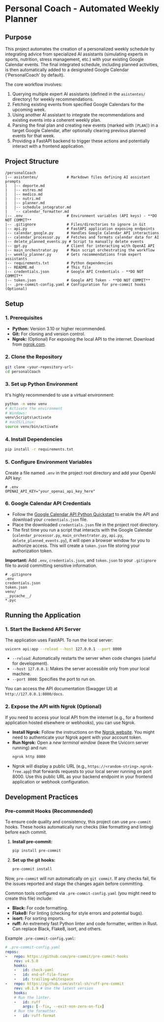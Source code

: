 # Personal Coach - Automated Weekly Planner

## Purpose

This project automates the creation of a personalized weekly schedule by integrating advice from specialized AI assistants (simulating experts in sports, nutrition, stress management, etc.) with your existing Google Calendar events. The final integrated schedule, including planned activities, is then automatically added to a designated Google Calendar ('PersonalCoach' by default).

The core workflow involves:
1.  Querying multiple expert AI assistants (defined in the `asistentes/` directory) for weekly recommendations.
2.  Fetching existing events from specified Google Calendars for the upcoming week.
3.  Using another AI assistant to integrate the recommendations and existing events into a coherent weekly plan.
4.  Parsing the final plan and creating new events (marked with `[PLAN]`) in a target Google Calendar, after optionally clearing previous planned events for that week.
5.  Providing a FastAPI backend to trigger these actions and potentially interact with a frontend application.

## Project Structure

```
/personalCoach
|-- asistentes/             # Markdown files defining AI assistant prompts
|   |-- deporte.md
|   |-- estres.md
|   |-- medico.md
|   |-- nutri.md
|   |-- planner.md
|   |-- schedule_integrator.md
|   `-- calendar_formatter.md
|-- .env                    # Environment variables (API keys) - **DO NOT COMMIT**
|-- .gitignore              # Files/directories to ignore in Git
|-- api.py                  # FastAPI application exposing endpoints
|-- calendar_google.py      # Handles Google Calendar API interactions
|-- calendar_processor.py   # Fetches and formats calendar data for AI
|-- delete_planned_events.py # Script to manually delete events
|-- gpt.py                  # Client for interacting with OpenAI API
|-- main_orchestrator.py    # Main script orchestrating the workflow
|-- weekly_planner.py       # Gets recommendations from expert assistants
|-- requirements.txt        # Python dependencies
|-- README.md               # This file
|-- credentials.json        # Google API Credentials - **DO NOT COMMIT**
|-- token.json              # Google API Token - **DO NOT COMMIT**
|-- .pre-commit-config.yaml # Configuration for pre-commit hooks (Optional)
```

## Setup

### 1. Prerequisites
*   **Python:** Version 3.10 or higher recommended.
*   **Git:** For cloning and version control.
*   **Ngrok:** (Optional) For exposing the local API to the internet. Download from [ngrok.com](https://ngrok.com/download).

### 2. Clone the Repository
```bash
git clone <your-repository-url>
cd personalCoach
```

### 3. Set up Python Environment
It's highly recommended to use a virtual environment:
```bash
python -m venv venv
# Activate the environment
# Windows:
venv\Scripts\activate
# macOS/Linux:
source venv/bin/activate
```

### 4. Install Dependencies
```bash
pip install -r requirements.txt
```

### 5. Configure Environment Variables
Create a file named `.env` in the project root directory and add your OpenAI API key:
```
# .env
OPENAI_API_KEY="your_openai_api_key_here"
```

### 6. Google Calendar API Credentials
*   Follow the [Google Calendar API Python Quickstart](https://developers.google.com/calendar/api/quickstart/python) to enable the API and download your `credentials.json` file.
*   Place the downloaded `credentials.json` file in the project root directory.
*   The first time you run a script that interacts with the Google Calendar (`calendar_processor.py`, `main_orchestrator.py`, `api.py`, `delete_planned_events.py`), it will open a browser window for you to authorize access. This will create a `token.json` file storing your authorization token.

**Important:** Add `.env`, `credentials.json`, and `token.json` to your `.gitignore` file to avoid committing sensitive information.

```
# .gitignore
.env
credentials.json
token.json
venv/
__pycache__/
*.pyc
```

## Running the Application

### 1. Start the Backend API Server
The application uses FastAPI. To run the local server:
```bash
uvicorn api:app --reload --host 127.0.0.1 --port 8000
```
*   `--reload`: Automatically restarts the server when code changes (useful for development).
*   `--host 127.0.0.1`: Makes the server accessible only from your local machine.
*   `--port 8000`: Specifies the port to run on.

You can access the API documentation (Swagger UI) at `http://127.0.0.1:8000/docs`.

### 2. Expose the API with Ngrok (Optional)
If you need to access your local API from the internet (e.g., for a frontend application hosted elsewhere or webhooks), you can use Ngrok.

*   **Install Ngrok:** Follow the instructions on the [Ngrok website](https://ngrok.com/download). You might need to authenticate your Ngrok agent with your account token.
*   **Run Ngrok:** Open a *new terminal window* (leave the Uvicorn server running) and run:
    ```bash
    ngrok http 8000
    ```
*   Ngrok will display a public URL (e.g., `https://<random-string>.ngrok-free.app`) that forwards requests to your local server running on port 8000. Use this public URL as your backend endpoint in your frontend application or webhook configuration.

## Development Practices

### Pre-commit Hooks (Recommended)
To ensure code quality and consistency, this project can use `pre-commit` hooks. These hooks automatically run checks (like formatting and linting) before each commit.

1.  **Install pre-commit:**
    ```bash
    pip install pre-commit
    ```
2.  **Set up the git hooks:**
    ```bash
    pre-commit install
    ```

Now, `pre-commit` will run automatically on `git commit`. If any checks fail, fix the issues reported and stage the changes again before committing.

Common tools configured via `.pre-commit-config.yaml` (you might need to create this file) include:
*   **Black:** For code formatting.
*   **Flake8:** For linting (checking for style errors and potential bugs).
*   **isort:** For sorting imports.
*   **ruff:** An extremely fast Python linter and code formatter, written in Rust. Can replace Black, Flake8, isort, and others.

Example `.pre-commit-config.yaml`:
```yaml
# .pre-commit-config.yaml
repos:
-   repo: https://github.com/pre-commit/pre-commit-hooks
    rev: v4.5.0
    hooks:
    -   id: check-yaml
    -   id: end-of-file-fixer
    -   id: trailing-whitespace
-   repo: https://github.com/astral-sh/ruff-pre-commit
    rev: v0.1.9 # Use the latest version
    hooks:
    # Run the linter.
    -   id: ruff
        args: [--fix, --exit-non-zero-on-fix]
    # Run the formatter.
    -   id: ruff-format
